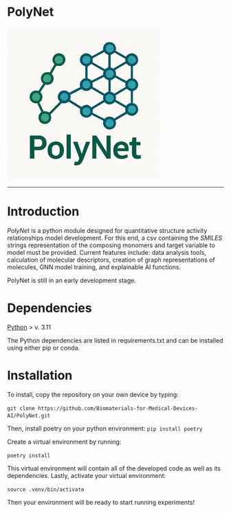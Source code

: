# PolyNet

![alt text](static/logo.png)
***

# Introduction

*PolyNet* is a python module designed for quantitative structure activity relationships model development. For this end, a csv containing the *SMILES* strings representation of the composing monomers and target variable to model must be provided. Current features include: data analysis tools, calculation of molecular descriptors, creation of graph representations of molecules, GNN model training, and explainable AI functions.


PolyNet is still in an early development stage.

# Dependencies

[Python](https://www.python.org/) > v. 3.11

The Python dependencies are listed in requirements.txt and can be installed using either pip or conda.

# Installation

To install, copy the repository on your own device by typing:

`git clone https://github.com/Biomaterials-for-Medical-Devices-AI/PolyNet.git`

Then, install poetry on your python environment:
`pip install poetry`

Create a virtual environment by running:

`poetry install`

This virtual environment will contain all of the developed code as well as its dependencies. Lastly, activate your virtual environment:

`source .venv/bin/activate`

Then your environment will be ready to start running experiments!
